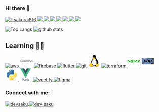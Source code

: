 ### Hi there 👋

<p class="badge" align="left">
  <a href="https://github.com/t-sakurai816/t-sakurai816/">
    <img src="https://komarev.com/ghpvc/?username=t-sakurai816" alt="t-sakurai816" />
  </a>
  <a href="http://twitter.com/devsaku">
    <img height="20" src="https://img.shields.io/twitter/follow/devsaku?label=Twitter&logo=twitter&style=flat" />
  </a>
  <a href="https://github.com/t-sakurai816">
    <img height="20" src="https://img.shields.io/github/followers/t-sakurai816?label=follow&logo=github&style=flat" />
  </a>
  <a href="https://zenn.dev/t_sakurai">
    <img height="20" src="https://zenn.badge.nikaera.com/s/t_sakurai/likes" />
  </a>
  <a href="https://zenn.dev/t_sakurai">
    <img height="20" src="https://zenn.badge.nikaera.com/s/t_sakurai/followers" />
  </a>
  <a href="https://zenn.dev/t_sakurai">
    <img height="20" src="https://zenn.badge.nikaera.com/s/t_sakurai/articles" />
  </a>
  <a href="http://qiita.com/t-sakurai816">
    <img height="20" src="https://qiita-badge.apiapi.app/s/t-sakurai816/posts.svg" />
  </a>
  <a href="http://qiita.com/t-sakurai816">
    <img height="20" src="https://qiita-badge.apiapi.app/s/t-sakurai816/contributions.svg" />
  </a>
</p>

<p class="stats" align="left">
  <img alt="Top Langs" height="150px"
    src="https://github-readme-stats.vercel.app/api/top-langs/?username=t-sakurai816&layout=compact&count_private=true&show_icons=true&show_icons=true&theme=onedark" />
  <img alt="github stats" height="150px"
    src="https://github-readme-stats.vercel.app/api?username=t-sakurai816&count_private=true&show_icons=true&show_icons=true&theme=onedark" />
</p>

## Learning 👨‍💻

<p align="left">
  <a href="https://aws.amazon.com" target="_blank">
    <img src="https://cdn.worldvectorlogo.com/logos/aws-2.svg" alt="aws" width="40" height="40" />
  </a>
  <a href="https://expressjs.com" target="_blank">
    <img src="https://raw.githubusercontent.com/devicons/devicon/master/icons/express/express-original-wordmark.svg"
      alt="express" width="40" height="40" />
  </a>
  <a href="https://firebase.google.com/" target="_blank">
    <img src="https://www.vectorlogo.zone/logos/firebase/firebase-icon.svg" alt="firebase" width="40" height="40" />
  </a>
  <a href="https://flutter.dev" target="_blank">
    <img src="https://www.vectorlogo.zone/logos/flutterio/flutterio-icon.svg" alt="flutter" width="40" height="40" />
  </a>
  <a href="https://git-scm.com/" target="_blank">
    <img src="https://www.vectorlogo.zone/logos/git-scm/git-scm-icon.svg" alt="git" width="40" height="40" />
  </a>
  <a href="https://www.linux.org/" target="_blank">
    <img src="https://raw.githubusercontent.com/devicons/devicon/master/icons/linux/linux-original.svg" alt="linux"
      width="40" height="40" />
  </a>
  <a href="https://www.terraform.io/" target="_blank">
    <img src="https://www.terraform.io/assets/images/logo-text-8c3ba8a6.svg" alt="terraform"
         width="40" height="40" />
  </a>
  <a href="https://www.nginx.com" target="_blank">
    <img src="https://raw.githubusercontent.com/devicons/devicon/master/icons/nginx/nginx-original.svg" alt="nginx"
      width="40" height="40" />
  </a>
  <a href="https://www.php.net" target="_blank">
    <img src="https://raw.githubusercontent.com/devicons/devicon/master/icons/php/php-original.svg" alt="php" width="40"
      height="40" />
  </a>
  <a href="https://www.python.org" target="_blank">
    <img src="https://raw.githubusercontent.com/devicons/devicon/master/icons/python/python-original.svg" alt="python"
      width="40" height="40" />
   <a href="https://vuejs.org/" target="_blank"> 
    <img src="https://raw.githubusercontent.com/devicons/devicon/master/icons/vuejs/vuejs-original-wordmark.svg" alt="vuejs" width="40" height="40"/> 
  </a>
  <a href="https://vuetifyjs.com/en/" target="_blank"> 
    <img src="https://bestofjs.org/logos/vuetify.svg" alt="vuetify" width="40" height="40"/>
   </a>
  <a href="https://www.figma.com/" target="_blank">
    <img src="https://www.vectorlogo.zone/logos/figma/figma-icon.svg" alt="figma" width="40" height="40"/>
  </a>
</p>

### Connect with me:
<p align="left">
  <a href="https://twitter.com/devsaku" target="blank">
    <img align="center"
      src="https://raw.githubusercontent.com/rahuldkjain/github-profile-readme-generator/master/src/images/icons/Social/twitter.svg"
      alt="devsaku" height="30" width="40" />
  </a>
  <a href="https://instagram.com/dev_saku" target="blank">
    <img align="center"
      src="https://raw.githubusercontent.com/rahuldkjain/github-profile-readme-generator/master/src/images/icons/Social/instagram.svg"
      alt="dev_saku" height="30" width="40" />
  </a>
</p>
